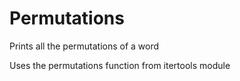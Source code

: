 # Permutations
Prints all the permutations of a word

Uses the permutations function from itertools module
